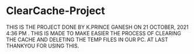 # ClearCache-Project
THIS IS THE PROJECT DONE BY K.PRINCE GANESH ON 21 OCTOBER, 2021 4:36 PM .
THIS IS MADE TO MAKE EASIER THE PROCESS OF CLEARING THE CACHE AND DELETING THE TEMP FILES IN OUR PC.
AT LAST THANKYOU FOR USING THIS.
